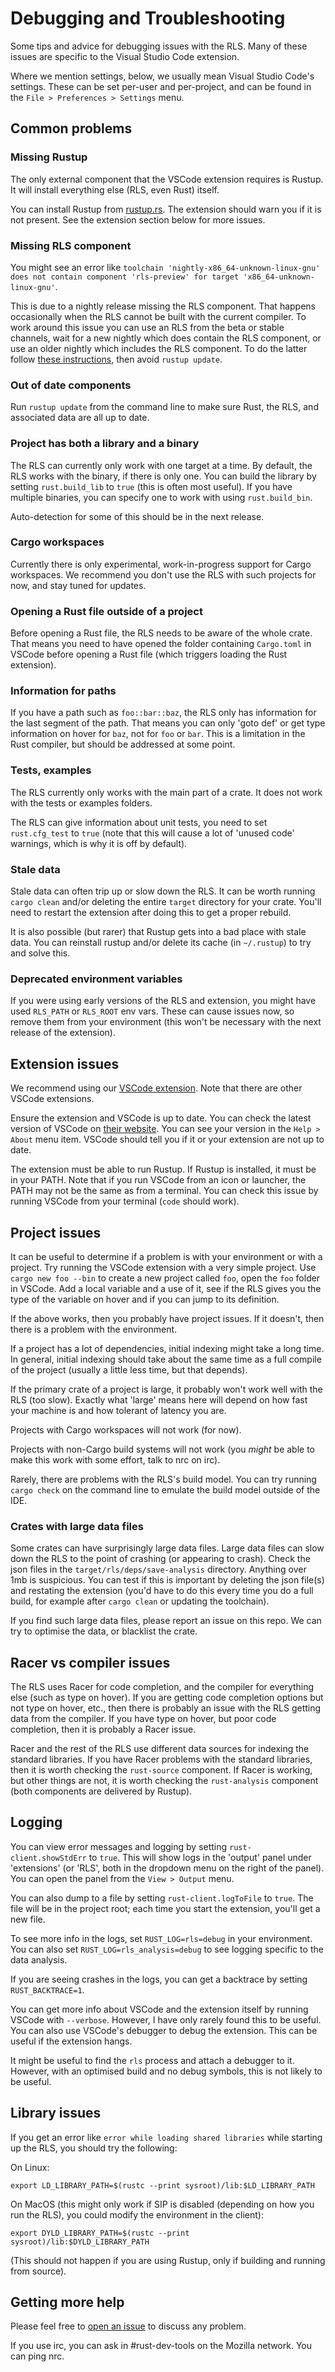 # Debugging and Troubleshooting

Some tips and advice for debugging issues with the RLS. Many of these issues are
specific to the Visual Studio Code extension.

Where we mention settings, below, we usually mean Visual Studio Code's settings.
These can be set per-user and per-project, and can be found in the `File >
Preferences > Settings` menu.


## Common problems

### Missing Rustup

The only external component that the VSCode extension requires is Rustup. It
will install everything else (RLS, even Rust) itself.

You can install Rustup from [rustup.rs](https://www.rustup.rs/). The extension
should warn you if it is not present. See the extension section below for more
issues.


### Missing RLS component

You might see an error like `toolchain 'nightly-x86_64-unknown-linux-gnu' does not contain component 'rls-preview' for target 'x86_64-unknown-linux-gnu'`.

This is due to a nightly release missing the RLS component. That
happens occasionally when the RLS cannot be built with the current compiler. To
work around this issue you can use an RLS from the beta or stable channels, wait
for a new nightly which does contain the RLS component, or use an older nightly
which includes the RLS component. To do the latter follow [these
instructions](https://github.com/rust-lang-nursery/rls-vscode/issues/181#issue-269383659),
then avoid `rustup update`.

### Out of date components

Run `rustup update` from the command line to make sure Rust, the RLS, and
associated data are all up to date.


### Project has both a library and a binary

The RLS can currently only work with one target at a time. By default, the RLS
works with the binary, if there is only one. You can build the library by
setting `rust.build_lib` to `true` (this is often most useful). If you have
multiple binaries, you can specify one to work with using `rust.build_bin`.

Auto-detection for some of this should be in the next release.


### Cargo workspaces

Currently there is only experimental, work-in-progress support for Cargo
workspaces. We recommend you don't use the RLS with such projects for now, and
stay tuned for updates.


### Opening a Rust file outside of a project

Before opening a Rust file, the RLS needs to be aware of the whole crate. That
means you need to have opened the folder containing `Cargo.toml` in VSCode
before opening a Rust file (which triggers loading the Rust extension).


### Information for paths

If you have a path such as `foo::bar::baz`, the RLS only has information for the
last segment of the path. That means you can only 'goto def' or get type
information on hover for `baz`, not for `foo` or `bar`. This is a limitation in
the Rust compiler, but should be addressed at some point.


### Tests, examples

The RLS currently only works with the main part of a crate. It does not work
with the tests or examples folders.

The RLS can give information about unit tests, you need to set `rust.cfg_test`
to `true` (note that this will cause a lot of 'unused code' warnings, which is
why it is off by default).


### Stale data

Stale data can often trip up or slow down the RLS. It can be  worth running `cargo
clean` and/or deleting the entire `target` directory for your crate. You'll need
to restart the extension after doing this to get a proper rebuild.

It is also possible (but rarer) that Rustup gets into a bad place with stale
data. You can reinstall rustup and/or delete its cache (in `~/.rustup`) to try
and solve this.


### Deprecated environment variables

If you were using early versions of the RLS and extension, you might have used
`RLS_PATH` or `RLS_ROOT` env vars. These can cause issues now, so remove them
from your environment (this won't be necessary with the next release of the
extension).


## Extension issues

We recommend using our [VSCode extension](https://marketplace.visualstudio.com/items?itemName=rust-lang.rust).
Note that there are other VSCode extensions.

Ensure the extension and VSCode is up to date. You can check the latest version
of VSCode on [their website](https://code.visualstudio.com/). You can see your
version in the `Help > About` menu item. VSCode should tell you if it or your
extension are not up to date.

The extension must be able to run Rustup. If Rustup is installed, it must be in
your PATH. Note that if you run VSCode from an icon or launcher, the PATH may
not be the same as from a terminal. You can check this issue by running VSCode
from your terminal (`code` should work).


## Project issues

It can be useful to determine if a problem is with your environment or with a
project. Try running the VSCode extension with a very simple project. Use `cargo
new foo --bin` to create a new project called `foo`, open the `foo` folder in
VSCode. Add a local variable and a use of it, see if the RLS gives you the type
of the variable on hover and if you can jump to its definition.

If the above works, then you probably have project issues. If it
doesn't, then there is a problem with the environment.

If a project has a lot of dependencies, initial indexing might take a long time.
In general, initial indexing should take about the same time as a full compile of
the project (usually a little less time, but that depends).

If the primary crate of a project is large, it probably won't work well with the
RLS (too slow). Exactly what 'large' means here will depend on how fast your
machine is and how tolerant of latency you are.

Projects with Cargo workspaces will not work (for now).

Projects with non-Cargo build systems will not work (you *might* be able to make
this work with some effort, talk to nrc on irc).

Rarely, there are problems with the RLS's build model. You can try running
`cargo check` on the command line to emulate the build model outside of the IDE.


### Crates with large data files

Some crates can have surprisingly large data files. Large data files can slow
down the RLS to the point of crashing (or appearing to crash). Check the json
files in the `target/rls/deps/save-analysis` directory. Anything over 1mb is
suspicious. You can test if this is important by deleting the json file(s) and
restating the extension (you'd have to do this every time you do a full build,
for example after `cargo clean` or updating the toolchain).

If you find such large data files, please report an issue on this repo. We can
try to optimise the data, or blacklist the crate.


## Racer vs compiler issues

The RLS uses Racer for code completion, and the compiler for everything else
(such as type on hover). If you are getting code completion options but not type
on hover, etc., then there is probably an issue with the RLS getting data from
the compiler. If you have type on hover, but poor code completion, then it is
probably a Racer issue.

Racer and the rest of the RLS use different data sources for indexing the
standard libraries. If you have Racer problems with the standard libraries, then
it is worth checking the `rust-source` component. If Racer is working, but other
things are not, it is worth checking the `rust-analysis` component (both
components are delivered by Rustup).


## Logging

You can view error messages and logging by setting `rust-client.showStdErr`
to `true`. This will show logs in the 'output' panel under
'extensions' (or 'RLS', both in the dropdown menu on the right of the panel).
You can open the panel from the `View > Output` menu.

You can also dump to a file by setting `rust-client.logToFile` to `true`. The file
will be in the project root; each time you start the extension, you'll get a new
file.

To see more info in the logs, set `RUST_LOG=rls=debug` in your environment. You
can also set `RUST_LOG=rls_analysis=debug` to see logging specific to the
data analysis.

If you are seeing crashes in the logs, you can get a backtrace by setting
`RUST_BACKTRACE=1`.

You can get more info about VSCode and the extension itself by running VSCode
with `--verbose`. However, I have only rarely found this to be useful. You can
also use VSCode's debugger to debug the extension. This can be useful if the
extension hangs.

It might be useful to find the `rls` process and attach a debugger to it.
However, with an optimised build and no debug symbols, this is not likely to be
useful.


## Library issues

If you get an error like `error while loading shared libraries` while starting
up the RLS, you should try the following:

On Linux:

```
export LD_LIBRARY_PATH=$(rustc --print sysroot)/lib:$LD_LIBRARY_PATH
```

On MacOS (this might only work if SIP is disabled (depending on how you run the
RLS), you could modify the environment in the client):

```
export DYLD_LIBRARY_PATH=$(rustc --print sysroot)/lib:$DYLD_LIBRARY_PATH
```

(This should not happen if you are using Rustup, only if building and running
from source).


## Getting more help

Please feel free to [open an issue](https://github.com/rust-lang-nursery/rls/issues/new)
to discuss any problem.

If you use irc, you can ask in #rust-dev-tools on the Mozilla network. You can
ping nrc.
